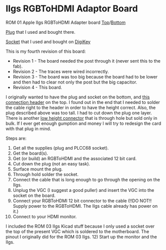 # IIgs RGBToHDMI Adaptor Board
ROM 01 Apple IIgs RGBToHDMI Adapter board [Top](pictures/Top%20of%20Board.jpeg)/[Bottom](pictures/Bottom%20of%20Board.jpeg)

[Plug](https://warwickts.com/4405/W9327-68-Way-PLCC-Plug) that I used and bought there.

[Socket](https://app.adam-tech.com/products/download/data_sheet/198229/plcc-68-at-data-sheet.pdf) that I used and bought on [DigiKey](https://www.digikey.com/en/products/detail/adam-tech/PLCC-68-AT/9833042)

This is my fourth revision of this board:

* Revision 1 - The board needed the post through it (never sent this to the fab).
* Revision 2 - The traces were wired incorrectly.
* Revision 3 - The board was too big because the board had to be lower and then had to clear not only the post but the big capacitor.
* Revision 4 - This board.

I originally wanted to have the plug and socket on the bottom, and [this connection header](https://www.digikey.com/en/products/detail/te-connectivity-amp-connectors/5103308-3/1114901) on the top.  I found out in the end that I needed to solder the cable right to the header in order to have the height correct.  Also, the plug described above was too tall.  I had to cut down the plug one layer.  There is another [low height connector](https://us.warwickts.com/4391/W9305-68-Way-PLCC-Plug) that is through hole but sold only in bulk.  If I ever get enough gumption and money I will try to redesign the card with that plug in mind.

Steps are:
1) Get all the supplies (plug and PLCC68 socket).
2) Get the board(s).
3) Get (or build) an RGBToHDMI and the associated 12 bit card.
4) Cut down the plug (not an easy task).
5) Surface mount the plug.
6) Through hold solder the socket.
7) Connect the cable that is long enough to go through the opening on the IIgs.
8) Unplug the VGC (I suggest a good puller) and insert the VGC into the socket on the board.
9) Connect your RGBToHDMI 12 bit connector to the cable (!!DO NOT!! Supply power to the RGBToHDMI.  The IIgs cable already has power on it.)
10) Connect to your HDMI monitor.

I included the ROM 03 IIgs Kicad stuff because I only used a socket over the top of the present VGC which is soldered to the motherboard. The pinout I originally did for the ROM 03 IIgs.
12) Start up the monitor and the IIgs.
